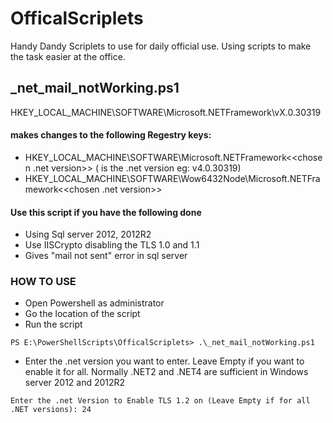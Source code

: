 # OfficalScriplets
Handy Dandy Scriplets to use for daily official use. Using scripts to make the task easier at the office.

## _net_mail_notWorking.ps1


HKEY_LOCAL_MACHINE\SOFTWARE\Microsoft\.NETFramework\vX.0.30319 

#### makes changes to the following Regestry keys: ####
 - HKEY_LOCAL_MACHINE\SOFTWARE\Microsoft\.NETFramework\<<chosen .net version>>
    ( is the .net version eg: v4.0.30319)
 - HKEY_LOCAL_MACHINE\SOFTWARE\Wow6432Node\Microsoft\.NETFramework\<<chosen .net version>>

#### Use this script if you have the following done ####
 - Using Sql server 2012, 2012R2
 - Use IISCrypto disabling the TLS 1.0 and 1.1 
 - Gives "mail not sent" error in sql server


### HOW TO USE ###
 - Open Powershell as administrator
 - Go the location of the script
 - Run the script 
 

`PS E:\PowerShellScripts\OfficalScriplets> .\_net_mail_notWorking.ps1`

 - Enter the .net version you want to enter. Leave Empty if you want to enable it for all.
 Normally .NET2 and .NET4 are sufficient in Windows server 2012 and 2012R2
 
`Enter the .net Version to Enable TLS 1.2 on (Leave Empty if for all .NET versions): 24`
